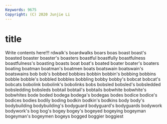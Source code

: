 ```yaml
---
Keywords: 9675
Copyright: (C) 2020 Junjie Li
---
```


# title

Write contents here!!!
rdwalk's 
boardwalks 
boars 
boas
boast 
boast's 
boasted 
boaster 
boaster's 
boasters 
boastful 
boastfully 
boastfulness 
boastfulness's
boasting 
boasts 
boat 
boat's 
boated 
boater 
boater's 
boaters 
boating 
boatman
boatman's 
boatmen 
boats 
boatswain 
boatswain's 
boatswains 
bob 
bob's 
bobbed 
bobbies
bobbin 
bobbin's 
bobbing 
bobbins 
bobble 
bobble's 
bobbled 
bobbles 
bobbling 
bobby
bobby's 
bobcat 
bobcat's 
bobcats 
bobolink 
bobolink's 
bobolinks 
bobs 
bobsled 
bobsled's
bobsledded 
bobsledding 
bobsleds 
bobtail 
bobtail's 
bobtails 
bobwhite 
bobwhite's 
bobwhites 
bode
boded 
bodega 
bodega's 
bodegas 
bodes 
bodice 
bodice's 
bodices 
bodies 
bodily
boding 
bodkin 
bodkin's 
bodkins 
body 
body's 
bodybuilding 
bodybuilding's 
bodyguard 
bodyguard's
bodyguards 
bodywork 
bodywork's 
bog 
bog's 
bogey 
bogey's 
bogeyed 
bogeying 
bogeyman
bogeyman's 
bogeymen 
bogeys 
bogged 
boggier 
boggiest 
